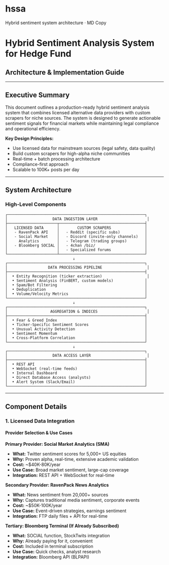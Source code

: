 # hssa

Hybrid sentiment system architecture · MD
Copy

# Hybrid Sentiment Analysis System for Hedge Fund
## Architecture & Implementation Guide

---

## Executive Summary

This document outlines a production-ready hybrid sentiment analysis system that combines licensed alternative data providers with custom scrapers for niche sources. The system is designed to generate actionable sentiment signals for financial markets while maintaining legal compliance and operational efficiency.

**Key Design Principles:**
- Use licensed data for mainstream sources (legal safety, data quality)
- Build custom scrapers for high-alpha niche communities
- Real-time + batch processing architecture
- Compliance-first approach
- Scalable to 100K+ posts per day

---

## System Architecture

### High-Level Components

```
┌─────────────────────────────────────────────────────────────┐
│                    DATA INGESTION LAYER                      │
├──────────────────────┬──────────────────────────────────────┤
│   LICENSED DATA      │        CUSTOM SCRAPERS               │
│   - RavenPack API    │   - Reddit (specific subs)           │
│   - Social Market    │   - Discord (invite-only channels)   │
│     Analytics        │   - Telegram (trading groups)        │
│   - Bloomberg SOCIAL │   - 4chan /biz/                      │
│                      │   - Specialized forums               │
└──────────────────────┴──────────────────────────────────────┘
                              ↓
┌─────────────────────────────────────────────────────────────┐
│                  DATA PROCESSING PIPELINE                    │
├─────────────────────────────────────────────────────────────┤
│  • Entity Recognition (ticker extraction)                    │
│  • Sentiment Analysis (FinBERT, custom models)              │
│  • Spam/Bot Filtering                                       │
│  • Deduplication                                            │
│  • Volume/Velocity Metrics                                  │
└─────────────────────────────────────────────────────────────┘
                              ↓
┌─────────────────────────────────────────────────────────────┐
│                   AGGREGATION & INDICES                      │
├─────────────────────────────────────────────────────────────┤
│  • Fear & Greed Index                                       │
│  • Ticker-Specific Sentiment Scores                         │
│  • Unusual Activity Detection                               │
│  • Sentiment Momentum                                       │
│  • Cross-Platform Correlation                               │
└─────────────────────────────────────────────────────────────┘
                              ↓
┌─────────────────────────────────────────────────────────────┐
│                    DATA ACCESS LAYER                         │
├─────────────────────────────────────────────────────────────┤
│  • REST API                                                 │
│  • WebSocket (real-time feeds)                              │
│  • Internal Dashboard                                       │
│  • Direct Database Access (analysts)                        │
│  • Alert System (Slack/Email)                               │
└─────────────────────────────────────────────────────────────┘
```

---

## Component Details

### 1. Licensed Data Integration

#### Provider Selection & Use Cases

**Primary Provider: Social Market Analytics (SMA)**
- **What:** Twitter sentiment scores for 5,000+ US equities
- **Why:** Proven alpha, real-time, extensive academic validation
- **Cost:** ~$40K-80K/year
- **Use Case:** Broad market sentiment, large-cap coverage
- **Integration:** REST API + WebSocket for real-time

**Secondary Provider: RavenPack News Analytics**
- **What:** News sentiment from 20,000+ sources
- **Why:** Captures traditional media sentiment, corporate events
- **Cost:** ~$50K-100K/year
- **Use Case:** Event-driven strategies, earnings sentiment
- **Integration:** FTP daily files + API for real-time

**Tertiary: Bloomberg Terminal (If Already Subscribed)**
- **What:** SOCIAL function, StockTwits integration
- **Why:** Already paying for it, convenient
- **Cost:** Included in terminal subscription
- **Use Case:** Quick checks, analyst research
- **Integration:** Bloomberg API (BLPAPI)
